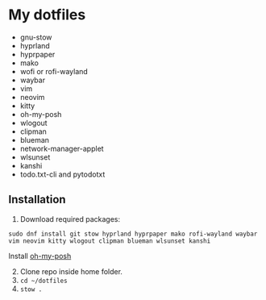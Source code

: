 # My dotfiles

- gnu-stow
- hyprland
- hyprpaper
- mako
- wofi or rofi-wayland
- waybar
- vim
- neovim
- kitty
- oh-my-posh
- wlogout
- clipman
- blueman
- network-manager-applet
- wlsunset
- kanshi
- todo.txt-cli and pytodotxt

## Installation

1. Download required packages:

```
sudo dnf install git stow hyprland hyprpaper mako rofi-wayland waybar vim neovim kitty wlogout clipman blueman wlsunset kanshi
```

Install [oh-my-posh](https://ohmyposh.dev/docs/installation/linux)

2. Clone repo inside home folder.
3. `cd ~/dotfiles`
4. `stow .`
